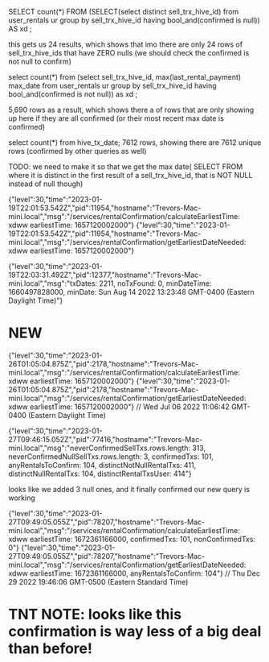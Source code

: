 SELECT count(\*) FROM (SELECT(select distinct sell_trx_hive_id) from user_rentals ur group by sell_trx_hive_id having bool_and(confirmed is null)) AS xd ;

this gets us 24 results, which shows that imo there are only 24 rows of sell_trx_hive_ids that have ZERO nulls (we should check the confirmed is not null to confirm)

select count(\*) from (select sell_trx_hive_id, max(last_rental_payment) max_date from user_rentals ur group by sell_trx_hive_id having bool_and(confirmed is not null)) as xd ;

5,690 rows as a result, which shows there a of rows that are only showing up here if they are all confirmed (or their most recent max date is confirmed)

select count(\*) from hive_tx_date;
7612 rows, showing there are 7612 unique rows (confirmed by other queries as well)

TODO: we need to make it so that we get the max date( SELECT FROM where it is distinct in the first result of a sell_trx_hive_id, that is NOT NULL instead of null though)

{"level":30,"time":"2023-01-19T22:01:53.542Z","pid":11954,"hostname":"Trevors-Mac-mini.local","msg":"/services/rentalConfirmation/calculateEarliestTime: xdww earliestTime: 1657120002000"}
{"level":30,"time":"2023-01-19T22:01:53.542Z","pid":11954,"hostname":"Trevors-Mac-mini.local","msg":"/services/rentalConfirmation/getEarliestDateNeeded: xdww earliestTime: 1657120002000"}

{"level":30,"time":"2023-01-19T22:03:31.492Z","pid":12377,"hostname":"Trevors-Mac-mini.local","msg":"txDates: 2211, noTxFound: 0, minDateTime: 1660497828000, minDate: Sun Aug 14 2022 13:23:48 GMT-0400 (Eastern Daylight Time)"}

# NEW

{"level":30,"time":"2023-01-26T01:05:04.875Z","pid":2178,"hostname":"Trevors-Mac-mini.local","msg":"/services/rentalConfirmation/calculateEarliestTime: xdww earliestTime: 1657120002000"}
{"level":30,"time":"2023-01-26T01:05:04.875Z","pid":2178,"hostname":"Trevors-Mac-mini.local","msg":"/services/rentalConfirmation/getEarliestDateNeeded: xdww earliestTime: 1657120002000"} // Wed Jul 06 2022 11:06:42 GMT-0400 (Eastern Daylight Time)

{"level":30,"time":"2023-01-27T09:46:15.052Z","pid":77416,"hostname":"Trevors-Mac-mini.local","msg":"neverConfirmedSellTxs.rows.length: 313, neverConfirmedNullSellTxs.rows.length: 3, confirmedTxs: 101, anyRentalsToConfirm: 104, distinctNotNullRentalTxs: 411, distinctNullRentalTxs: 104, distinctRentalTxsUser: 414"}

looks like we added 3 null ones, and it finally confirmed our new query is working

{"level":30,"time":"2023-01-27T09:49:05.055Z","pid":78207,"hostname":"Trevors-Mac-mini.local","msg":"/services/rentalConfirmation/calculateEarliestTime: xdww earliestTime: 1672361166000, confirmedTxs: 101, nonConfirmedTxs: 0"}
{"level":30,"time":"2023-01-27T09:49:05.055Z","pid":78207,"hostname":"Trevors-Mac-mini.local","msg":"/services/rentalConfirmation/getEarliestDateNeeded: xdww earliestTime: 1672361166000, anyRentalsToConfirm: 104"} // Thu Dec 29 2022 19:46:06 GMT-0500 (Eastern Standard Time)

# TNT NOTE: looks like this confirmation is way less of a big deal than before!
